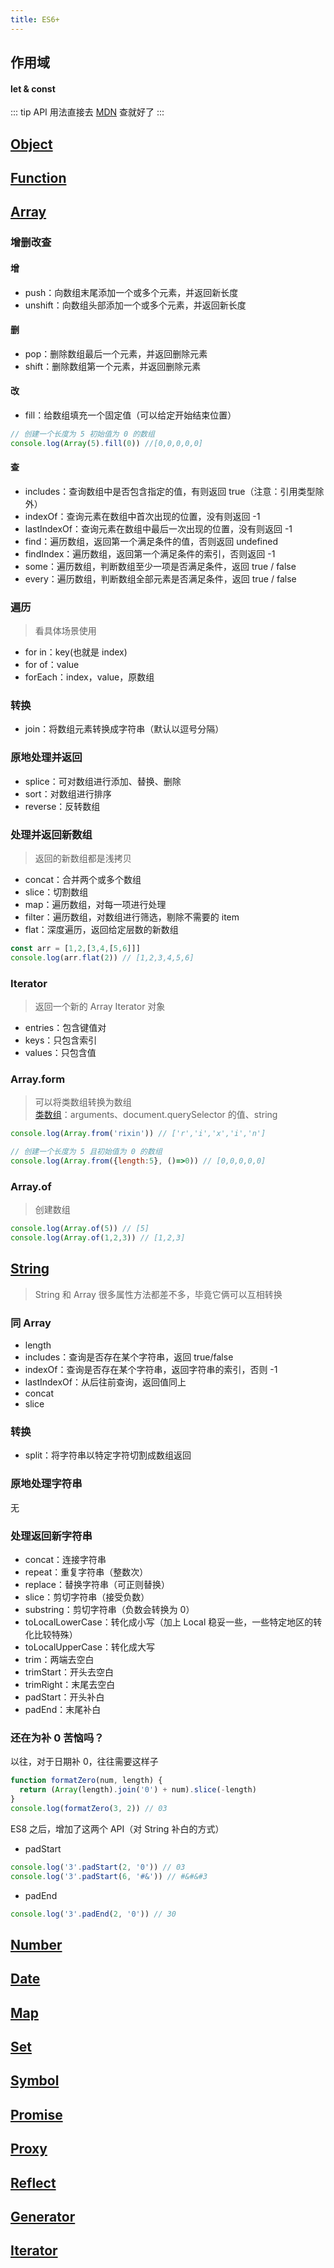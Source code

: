 ```yaml
---
title: ES6+
---
```


## 作用域

#### let & const

::: tip
 API 用法直接去 [MDN](https://developer.mozilla.org/zh-CN/docs/Web/JavaScript/Reference/Global_Objects) 查就好了
:::


## [Object](https://developer.mozilla.org/zh-CN/docs/Web/JavaScript/Reference/Global_Objects/Object)

## [Function](https://developer.mozilla.org/zh-CN/docs/Web/JavaScript/Reference/Global_Objects/Function)

## [Array](https://developer.mozilla.org/zh-CN/docs/Web/JavaScript/Reference/Global_Objects/Array)

### 增删改查

#### 增
- push：向数组末尾添加一个或多个元素，并返回新长度
- unshift：向数组头部添加一个或多个元素，并返回新长度

#### 删
- pop：删除数组最后一个元素，并返回删除元素
- shift：删除数组第一个元素，并返回删除元素


#### 改
- fill：给数组填充一个固定值（可以给定开始结束位置）
```javascript
// 创建一个长度为 5 初始值为 0 的数组
console.log(Array(5).fill(0)) //[0,0,0,0,0]
```

#### 查
- includes：查询数组中是否包含指定的值，有则返回 true（注意：引用类型除外）
- indexOf：查询元素在数组中首次出现的位置，没有则返回 -1
- lastIndexOf：查询元素在数组中最后一次出现的位置，没有则返回 -1
- find：遍历数组，返回第一个满足条件的值，否则返回 undefined
- findIndex：遍历数组，返回第一个满足条件的索引，否则返回 -1
- some：遍历数组，判断数组至少一项是否满足条件，返回 true / false
- every：遍历数组，判断数组全部元素是否满足条件，返回 true / false


### 遍历
> 看具体场景使用
- for in：key(也就是 index)
- for of：value
- forEach：index，value，原数组

### 转换
- join：将数组元素转换成字符串（默认以逗号分隔）


### 原地处理并返回
- splice：可对数组进行添加、替换、删除
- sort：对数组进行排序
- reverse：反转数组

### 处理并返回新数组
> 返回的新数组都是浅拷贝
- concat：合并两个或多个数组
- slice：切割数组
- map：遍历数组，对每一项进行处理
- filter：遍历数组，对数组进行筛选，剔除不需要的 item
- flat：深度遍历，返回给定层数的新数组
```javascript
const arr = [1,2,[3,4,[5,6]]]
console.log(arr.flat(2)) // [1,2,3,4,5,6]
```

### Iterator
> 返回一个新的 Array Iterator 对象
- entries：包含键值对
- keys：只包含索引
- values：只包含值

### Array.form
> 可以将类数组转换为数组 <br/>
> [类数组](https://www.imooc.com/article/48944)：arguments、document.querySelector 的值、string
```javascript
console.log(Array.from('rixin')) // ['r','i','x','i','n']

// 创建一个长度为 5 且初始值为 0 的数组
console.log(Array.from({length:5}, ()=>0)) // [0,0,0,0,0]
```

### Array.of
> 创建数组
```javascript
console.log(Array.of(5)) // [5]
console.log(Array.of(1,2,3)) // [1,2,3]
```


## [String](https://developer.mozilla.org/zh-CN/docs/Web/JavaScript/Reference/Global_Objects/String)
> String 和 Array 很多属性方法都差不多，毕竟它俩可以互相转换

### 同 Array
- length
- includes：查询是否存在某个字符串，返回 true/false
- indexOf：查询是否存在某个字符串，返回字符串的索引，否则 -1
- lastIndexOf：从后往前查询，返回值同上
- concat
- slice

### 转换
- split：将字符串以特定字符切割成数组返回

### 原地处理字符串
无

### 处理返回新字符串
- concat：连接字符串
- repeat：重复字符串（整数次）
- replace：替换字符串（可正则替换）
- slice：剪切字符串（接受负数）
- substring：剪切字符串（负数会转换为 0）
- toLocalLowerCase：转化成小写（加上 Local 稳妥一些，一些特定地区的转化比较特殊）
- toLocalUpperCase：转化成大写
- trim：两端去空白
- trimStart：开头去空白
- trimRight：末尾去空白
- padStart：开头补白
- padEnd：末尾补白

### 还在为补 0 苦恼吗？

以往，对于日期补 0，往往需要这样子
```javascript
function formatZero(num, length) {
  return (Array(length).join('0') + num).slice(-length)
}
console.log(formatZero(3, 2)) // 03
```

ES8 之后，增加了这两个 API（对 String 补白的方式）

- padStart
```javascript
console.log('3'.padStart(2, '0')) // 03
console.log('3'.padStart(6, '#&')) // #&#&#3
```

- padEnd
```javascript
console.log('3'.padEnd(2, '0')) // 30
```

## [Number](https://developer.mozilla.org/zh-CN/docs/Web/JavaScript/Reference/Global_Objects/Number)

## [Date](https://developer.mozilla.org/zh-CN/docs/Web/JavaScript/Reference/Global_Objects/Date)

## [Map](https://developer.mozilla.org/zh-CN/docs/Web/JavaScript/Reference/Global_Objects/Map)

## [Set](https://developer.mozilla.org/zh-CN/docs/Web/JavaScript/Reference/Global_Objects/Set)

## [Symbol](https://developer.mozilla.org/zh-CN/docs/Web/JavaScript/Reference/Global_Objects/Symbol)

## [Promise](https://developer.mozilla.org/zh-CN/docs/Web/JavaScript/Reference/Global_Objects/Promise)

## [Proxy](https://developer.mozilla.org/zh-CN/docs/Web/JavaScript/Reference/Global_Objects/Proxy)

## [Reflect](https://developer.mozilla.org/zh-CN/docs/Web/JavaScript/Reference/Global_Objects/Reflect)

## [Generator](https://developer.mozilla.org/zh-CN/docs/Web/JavaScript/Reference/Global_Objects/Generator)

## [Iterator](https://developer.mozilla.org/zh-CN/docs/Web/JavaScript/Reference/Global_Objects/Iterator)
